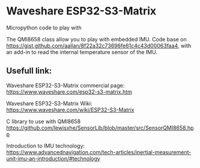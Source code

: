 # Waveshare ESP32-S3-Matrix
Micropython code to play with 

The QMI8658 class allow you to play with embedded IMU.
Code base on https://gist.github.com/aallan/8f22a32c73696fe61c4c43d00063faa4, with an add-in to read the internal temperature sensor of the IMU.

## Usefull link:

Waveshare ESP32-S3-Matrix commercial page: https://www.waveshare.com/esp32-s3-matrix.htm

Waveshare ESP32-S3-Matrix Wiki: https://www.waveshare.com/wiki/ESP32-S3-Matrix

C library to use with QMI8658 https://github.com/lewisxhe/SensorLib/blob/master/src/SensorQMI8658.hpp

Introduction to IMU technology: https://www.advancednavigation.com/tech-articles/inertial-measurement-unit-imu-an-introduction/#technology
